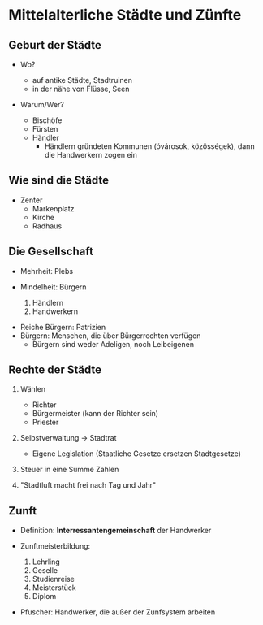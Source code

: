 # Mittelalterliche Städte und Zünfte

## Geburt der Städte

- Wo?

  - auf antike Städte, Stadtruinen
  - in der nähe von Flüsse, Seen

- Warum/Wer?

  - Bischöfe
  - Fürsten
  - Händler
    - Händlern gründeten Kommunen (óvárosok, közösségek), dann die Handwerkern zogen ein

## Wie sind die Städte

- Zenter
  - Markenplatz
  - Kirche
  - Radhaus

## Die Gesellschaft

- Mehrheit: Plebs

- Mindelheit: Bürgern

  1. Händlern
  1. Handwerkern

* Reiche Bürgern: Patrizien
* Bürgern: Menschen, die über Bürgerrechten verfügen
  - Bürgern sind weder Adeligen, noch Leibeigenen

## Rechte der Städte

1. Wählen

   - Richter
   - Bürgermeister (kann der Richter sein)
   - Priester

1. Selbstverwaltung -> Stadtrat

   - Eigene Legislation (Staatliche Gesetze ersetzen Stadtgesetze)

1. Steuer in eine Summe Zahlen

1. "Stadtluft macht frei nach Tag und Jahr"

## Zunft

- Definition: **Interressantengemeinschaft** der Handwerker

- Zunftmeisterbildung:

  1. Lehrling
  1. Geselle
  1. Studienreise
  1. Meisterstück
  1. Diplom

- Pfuscher: Handwerker, die außer der Zunfsystem arbeiten
